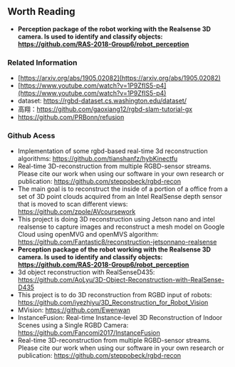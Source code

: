 ## Worth Reading
- **Perception package of the robot working with the Realsense 3D camera. Is used to identify and classify objects: https://github.com/RAS-2018-Group6/robot_perception**

### Related Information
- [https://arxiv.org/abs/1905.02082](https://arxiv.org/abs/1905.02082)
- [https://www.youtube.com/watch?v=1P9ZfIS5-p4](https://www.youtube.com/watch?v=1P9ZfIS5-p4)
- dataset: https://rgbd-dataset.cs.washington.edu/dataset/ 
- 高翔：https://github.com/gaoxiang12/rgbd-slam-tutorial-gx  
- https://github.com/PRBonn/refusion

### Github Acess
- Implementation of some rgbd-based real-time 3d reconstruction algorithms: https://github.com/tianshanfz/hybKinectfu
- Real-time 3D-reconstruction from multiple RGBD-sensor streams. Please cite our work when using our software in your own research or publication: https://github.com/steppobeck/rgbd-recon
- The main goal is to reconstruct the inside of a portion of a office from a set of 3D point clouds acquired from an Intel RealSense depth sensor that is moved to scan different views: https://github.com/zpole/AVcoursework
- This project is doing 3D reconstruction using Jetson nano and intel realsense to capture images and reconstruct a mesh model on Google Cloud using openMVG and openMVS algorithm: https://github.com/Fantastic8/reconstruction-jetsonnano-realsense
- **Perception package of the robot working with the Realsense 3D camera. Is used to identify and classify objects: https://github.com/RAS-2018-Group6/robot_perception**
- 3d object reconstruction with RealSenseD435: https://github.com/AoLyu/3D-Object-Reconstruction-with-RealSense-D435
- This project is to do 3D reconstruction from RGBD input of robots: https://github.com/iyezhiyu/3D_Reconstruction_for_Robot_Vision
- MVision: https://github.com/Ewenwan
- InstanceFusion: Real-time Instance-level 3D Reconstruction of Indoor Scenes using a Single RGBD Camera: https://github.com/Fancomi2017/InstanceFusion
- Real-time 3D-reconstruction from multiple RGBD-sensor streams. Please cite our work when using our software in your own research or publication: https://github.com/steppobeck/rgbd-recon


